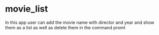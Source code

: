 # movie_list

In this app user can add the movie name with director and year and show them as a list as well as delete them in the command promt
